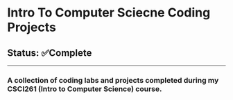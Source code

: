 # Intro To Computer Sciecne Coding Projects
## Status: ✅Complete
---
### A collection of coding labs and projects completed during my CSCI261 (Intro to Computer Science) course.
